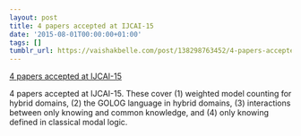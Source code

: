 ```yaml
---
layout: post
title: 4 papers accepted at IJCAI-15
date: '2015-08-01T00:00:00+01:00'
tags: []
tumblr_url: https://vaishakbelle.com/post/138298763452/4-papers-accepted-at-ijcai-15
---
```

[4 papers accepted at IJCAI-15](http://ijcai-15.org/index.php/accepted-papers)  

4 papers accepted at IJCAI-15. These cover (1) weighted model counting for hybrid domains, (2) the GOLOG language in hybrid domains, (3) interactions between only knowing and common knowledge, and (4) only knowing defined in classical modal logic.

